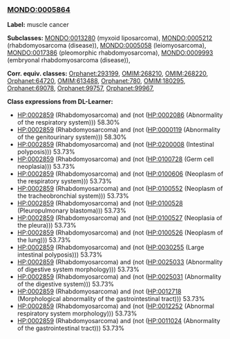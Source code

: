 
### [MONDO:0005864](http://purl.obolibrary.org/obo/MONDO_0005864)
**Label:** muscle cancer

**Subclasses:** [MONDO:0013280](http://purl.obolibrary.org/obo/MONDO_0013280) (myxoid liposarcoma), [MONDO:0005212](http://purl.obolibrary.org/obo/MONDO_0005212) (rhabdomyosarcoma (disease)), [MONDO:0005058](http://purl.obolibrary.org/obo/MONDO_0005058) (leiomyosarcoma), [MONDO:0017386](http://purl.obolibrary.org/obo/MONDO_0017386) (pleomorphic rhabdomyosarcoma), [MONDO:0009993](http://purl.obolibrary.org/obo/MONDO_0009993) (embryonal rhabdomyosarcoma (disease)), 

**Corr. equiv. classes:** [Orphanet:293199](http://www.orpha.net/ORDO/Orphanet_293199), [OMIM:268210](http://purl.obolibrary.org/obo/OMIM_268210), [OMIM:268220](http://purl.obolibrary.org/obo/OMIM_268220), [Orphanet:64720](http://www.orpha.net/ORDO/Orphanet_64720), [OMIM:613488](http://purl.obolibrary.org/obo/OMIM_613488), [Orphanet:780](http://www.orpha.net/ORDO/Orphanet_780), [OMIM:180295](http://purl.obolibrary.org/obo/OMIM_180295), [Orphanet:69078](http://www.orpha.net/ORDO/Orphanet_69078), [Orphanet:99757](http://www.orpha.net/ORDO/Orphanet_99757), [Orphanet:99967](http://www.orpha.net/ORDO/Orphanet_99967), 

**Class expressions from DL-Learner:**

- [HP:0002859](http://purl.obolibrary.org/obo/HP_0002859) (Rhabdomyosarcoma) and (not ([HP:0002086](http://purl.obolibrary.org/obo/HP_0002086) (Abnormality of the respiratory system))) 58.30%
- [HP:0002859](http://purl.obolibrary.org/obo/HP_0002859) (Rhabdomyosarcoma) and (not ([HP:0000119](http://purl.obolibrary.org/obo/HP_0000119) (Abnormality of the genitourinary system))) 58.30%
- [HP:0002859](http://purl.obolibrary.org/obo/HP_0002859) (Rhabdomyosarcoma) and (not ([HP:0200008](http://purl.obolibrary.org/obo/HP_0200008) (Intestinal polyposis))) 53.73%
- [HP:0002859](http://purl.obolibrary.org/obo/HP_0002859) (Rhabdomyosarcoma) and (not ([HP:0100728](http://purl.obolibrary.org/obo/HP_0100728) (Germ cell neoplasia))) 53.73%
- [HP:0002859](http://purl.obolibrary.org/obo/HP_0002859) (Rhabdomyosarcoma) and (not ([HP:0100606](http://purl.obolibrary.org/obo/HP_0100606) (Neoplasm of the respiratory system))) 53.73%
- [HP:0002859](http://purl.obolibrary.org/obo/HP_0002859) (Rhabdomyosarcoma) and (not ([HP:0100552](http://purl.obolibrary.org/obo/HP_0100552) (Neoplasm of the tracheobronchial system))) 53.73%
- [HP:0002859](http://purl.obolibrary.org/obo/HP_0002859) (Rhabdomyosarcoma) and (not ([HP:0100528](http://purl.obolibrary.org/obo/HP_0100528) (Pleuropulmonary blastoma))) 53.73%
- [HP:0002859](http://purl.obolibrary.org/obo/HP_0002859) (Rhabdomyosarcoma) and (not ([HP:0100527](http://purl.obolibrary.org/obo/HP_0100527) (Neoplasia of the pleura))) 53.73%
- [HP:0002859](http://purl.obolibrary.org/obo/HP_0002859) (Rhabdomyosarcoma) and (not ([HP:0100526](http://purl.obolibrary.org/obo/HP_0100526) (Neoplasm of the lung))) 53.73%
- [HP:0002859](http://purl.obolibrary.org/obo/HP_0002859) (Rhabdomyosarcoma) and (not ([HP:0030255](http://purl.obolibrary.org/obo/HP_0030255) (Large intestinal polyposis))) 53.73%
- [HP:0002859](http://purl.obolibrary.org/obo/HP_0002859) (Rhabdomyosarcoma) and (not ([HP:0025033](http://purl.obolibrary.org/obo/HP_0025033) (Abnormality of digestive system morphology))) 53.73%
- [HP:0002859](http://purl.obolibrary.org/obo/HP_0002859) (Rhabdomyosarcoma) and (not ([HP:0025031](http://purl.obolibrary.org/obo/HP_0025031) (Abnormality of the digestive system))) 53.73%
- [HP:0002859](http://purl.obolibrary.org/obo/HP_0002859) (Rhabdomyosarcoma) and (not ([HP:0012718](http://purl.obolibrary.org/obo/HP_0012718) (Morphological abnormality of the gastrointestinal tract))) 53.73%
- [HP:0002859](http://purl.obolibrary.org/obo/HP_0002859) (Rhabdomyosarcoma) and (not ([HP:0012252](http://purl.obolibrary.org/obo/HP_0012252) (Abnormal respiratory system morphology))) 53.73%
- [HP:0002859](http://purl.obolibrary.org/obo/HP_0002859) (Rhabdomyosarcoma) and (not ([HP:0011024](http://purl.obolibrary.org/obo/HP_0011024) (Abnormality of the gastrointestinal tract))) 53.73%


